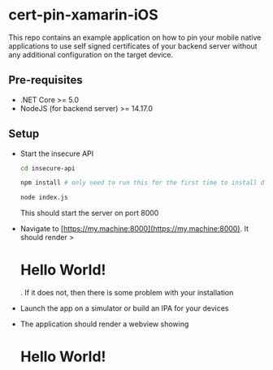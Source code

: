 # cert-pin-xamarin-iOS

This repo contains an example application on how to pin your mobile native applications to use self signed certificates of your backend server without any additional configuration on the target device.

## Pre-requisites

* .NET Core >= 5.0
* NodeJS (for backend server) >= 14.17.0

## Setup

* Start the insecure API
	```sh
	cd insecure-api

	npm install # only need to run this for the first time to install dependencies
	
	node index.js
	```
	This should start the server on port 8000

* Navigate to [https://my.machine:8000](https://my.machine:8000). It should render ><h1>Hello World!</h1>. If it does not, then there is some problem with your installation

* Launch the app on a simulator or build an IPA for your devices

* The application should render a webview showing <h1>Hello World!</h1>
